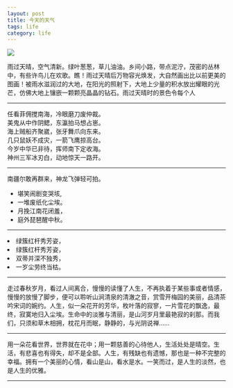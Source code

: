 ```yaml
---
layout: post
title: 今天的天气
tags: life
category: life
---
```

![](http://25.io/mou/Mou_128.png)

雨过天晴，空气清新。绿叶葱葱，草儿油油。乡间小路，带点泥泞，茂密的丛林中，有些许鸟儿在欢歌。瞧！雨过天晴后万物容光焕发，大自然画出比以前更美的图画！被雨水滋润过的大地，在阳光的照射下，大地上少量的积水放出耀眼的光芒，仿佛大地上镶嵌一颗颗亮晶晶的钻石。雨过天晴时的景色令每个人
<hr>


<html>
    <meta charset="utf8">
    <head>
    	<title>格式标签</title>
    </head>
    <body>
    <!-- <br>强制换行符 -->
        任看菲佣搅南海，冷眼磨刀废仲裁。<br>
    	美鬼从中作阴鳃，东瀛拍马想占崽。<br>
    	海上贼船齐聚崴，张牙舞爪向东来。<br>
        几只鼠妖不成灾，一箭飞鹰掠高台。<br>
        今岁中华已非待，挥师南下定收海。<br>
        神州三军冰刃白，动地惊天一路开。<br>
    <hr>
    <!-- <p>换段落 -->
    <!-- <center>相对于父标签居中 -->
    <!--
        <pre>
        预格式化标签，按照我们在编辑器里设计的的样式来显示 
    -->
    <pre>南疆尔敢再群来，神龙飞弹轻可拍。</pre>
    <!--列表标签<li>和无序列表标签-->
    <ul>
        <li>堪笑闹剧变哭垓,</li>
        <li>一堆废纸化尘埃。</li>
        <li>月挽江南花闭羞，</li>
        <li>庭外琵琶醒中秋。</li>
    </ul>
    <hr>
    <!--列表标签<ol>和有序列表标签<ol>-->
    <!--给li的value属性赋值，可以改变有序列表的起始值-->
        <li walue="5">绿簇红杆秀芳姿，</li>
        <li>绿簇红杆秀芳姿，</li>
        <li>双蒂并深不独秀，</li>
        <li>一岁尘劳终当枯。</li>
    <hr>
        <p>
            走过春秋岁月，看过人间离合，慢慢的读懂了人生，不再执着于某些事或者情感，慢慢的放慢了脚步，便可以聆听山涧清泉的清澈之音，赏雪开梅园的美丽，品清茶吟宋词的婉约。人生，似一朵花开的芳华，枚叶落的寂寥，一片雪花的飘逸，最终，寂寞地归入尘埃。生命中的淡雅与清丽，是山河岁月里最艳寂的刹那。而我们，只须和草木相拥，枕花月而眠，静静的，与光阴说禅……<p>
    <hr>
        <p>
            用一朵花看世界，世界就在花中；用一颗慈善的心待他人，生活处处是晴空。生活，有悲喜也有得失，却不是全部。人生，有残缺也有遗憾，那也是一种不完整的幸福。拥有一个美丽的心情，看山是山，看水是水。一笑而过，是人生的淡然，也是人生的优雅。
       </p>
       <hr>
